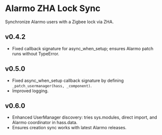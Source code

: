 # Alarmo ZHA Lock Sync

Synchronize Alarmo users with a Zigbee lock via ZHA.
## v0.4.2
* Fixed callback signature for async_when_setup; ensures Alarmo patch runs without TypeError.

## v0.5.0
* Fixed async_when_setup callback signature by defining `_patch_usermanager(hass, _component)`.
* Improved logging.

## v0.6.0
* Enhanced UserManager discovery: tries sys.modules, direct import, and Alarmo coordinator in hass.data.
* Ensures creation sync works with latest Alarmo releases.
